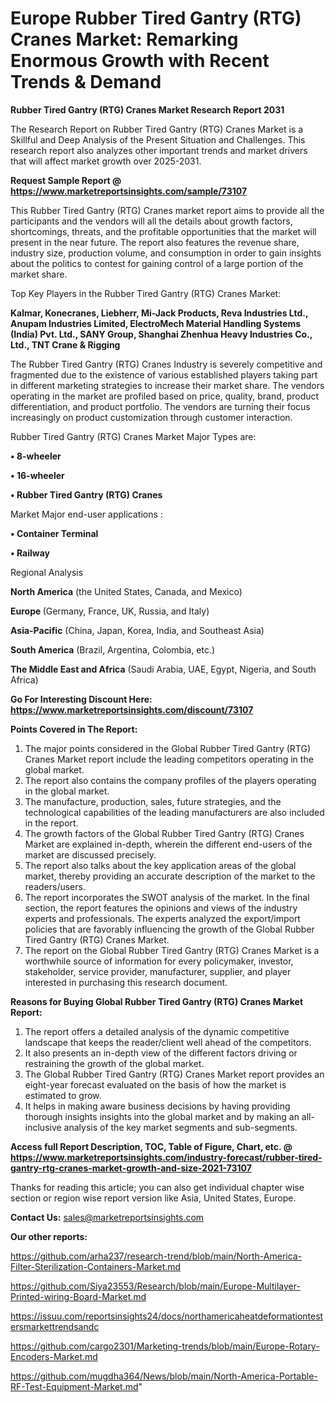  # Europe Rubber Tired Gantry (RTG) Cranes Market: Remarking Enormous Growth with Recent Trends & Demand

<strong>Rubber Tired Gantry (RTG) Cranes Market Research Report 2031</strong>

The Research Report on Rubber Tired Gantry (RTG) Cranes Market is a Skillful and Deep Analysis of the Present Situation and Challenges. This research report also analyzes other important trends and market drivers that will affect market growth over 2025-2031.

<strong>Request Sample Report @ <a href=https://www.marketreportsinsights.com/sample/73107>https://www.marketreportsinsights.com/sample/73107</a></strong>

This Rubber Tired Gantry (RTG) Cranes market report aims to provide all the participants and the vendors will all the details about growth factors, shortcomings, threats, and the profitable opportunities that the market will present in the near future. The report also features the revenue share, industry size, production volume, and consumption in order to gain insights about the politics to contest for gaining control of a large portion of the market share.

Top Key Players in the Rubber Tired Gantry (RTG) Cranes Market:

<strong>Kalmar, Konecranes, Liebherr, Mi-Jack Products, Reva Industries Ltd., Anupam Industries Limited, ElectroMech Material Handling Systems (India) Pvt. Ltd., SANY Group, Shanghai Zhenhua Heavy Industries Co., Ltd., TNT Crane & Rigging</strong>

The Rubber Tired Gantry (RTG) Cranes Industry is severely competitive and fragmented due to the existence of various established players taking part in different marketing strategies to increase their market share. The vendors operating in the market are profiled based on price, quality, brand, product differentiation, and product portfolio. The vendors are turning their focus increasingly on product customization through customer interaction.

Rubber Tired Gantry (RTG) Cranes Market Major Types are:

<strong>• 8-wheeler

• 16-wheeler

• Rubber Tired Gantry (RTG) Cranes</strong>

Market Major end-user applications :

<strong>• Container Terminal

• Railway</strong>

Regional Analysis

</u><strong><b>North America</b></strong> (the United States, Canada, and Mexico)

<strong><b>Europe </b></strong>(Germany, France, UK, Russia, and Italy)

<strong><b>Asia-Pacific</b></strong> (China, Japan, Korea, India, and Southeast Asia)

<strong><b>South America</b></strong> (Brazil, Argentina, Colombia, etc.)

<strong><b>The Middle East and Africa</b></strong> (Saudi Arabia, UAE, Egypt, Nigeria, and South Africa)

<strong>Go For Interesting Discount Here: <a href=https://www.marketreportsinsights.com/discount/73107>https://www.marketreportsinsights.com/discount/73107</a></strong>

<strong>Points Covered in The Report:</strong>
<ol>
  <li>The major points considered in the Global Rubber Tired Gantry (RTG) Cranes Market report include the leading competitors operating in the global market.</li>
  <li>The report also contains the company profiles of the players operating in the global market.</li>
  <li>The manufacture, production, sales, future strategies, and the technological capabilities of the leading manufacturers are also included in the report.</li>
  <li>The growth factors of the Global Rubber Tired Gantry (RTG) Cranes Market are explained in-depth, wherein the different end-users of the market are discussed precisely.</li>
  <li>The report also talks about the key application areas of the global market, thereby providing an accurate description of the market to the readers/users.</li>
  <li>The report incorporates the SWOT analysis of the market. In the final section, the report features the opinions and views of the industry experts and professionals. The experts analyzed the export/import policies that are favorably influencing the growth of the Global Rubber Tired Gantry (RTG) Cranes Market.</li>
  <li>The report on the Global Rubber Tired Gantry (RTG) Cranes Market is a worthwhile source of information for every policymaker, investor, stakeholder, service provider, manufacturer, supplier, and player interested in purchasing this research document.</li>
</ol>
<strong>Reasons for Buying Global Rubber Tired Gantry (RTG) Cranes Market Report:</strong>

<ol>
  <li>The report offers a detailed analysis of the dynamic competitive landscape that keeps the reader/client well ahead of the competitors.</li>
  <li>It also presents an in-depth view of the different factors driving or restraining the growth of the global market.</li>
  <li>The Global Rubber Tired Gantry (RTG) Cranes Market report provides an eight-year forecast evaluated on the basis of how the market is estimated to grow.</li>
  <li>It helps in making aware business decisions by having providing thorough insights insights into the global market and by making an all-inclusive analysis of the key market segments and sub-segments.</li>
</ol>
<strong>Access full Report Description, TOC, Table of Figure, Chart, etc. @ <a href=https://www.marketreportsinsights.com/industry-forecast/rubber-tired-gantry-rtg-cranes-market-growth-and-size-2021-73107>https://www.marketreportsinsights.com/industry-forecast/rubber-tired-gantry-rtg-cranes-market-growth-and-size-2021-73107</a></strong>


Thanks for reading this article; you can also get individual chapter wise section or region wise report version like Asia, United States, Europe.

<strong>Contact Us:</strong>
sales@marketreportsinsights.com

<strong>Our other reports:</strong>

<a href=https://github.com/arha237/research-trend/blob/main/North-America-Filter-Sterilization-Containers-Market.md>https://github.com/arha237/research-trend/blob/main/North-America-Filter-Sterilization-Containers-Market.md</a>

<a href=https://github.com/Siya23553/Research/blob/main/Europe-Multilayer-Printed-wiring-Board-Market.md>https://github.com/Siya23553/Research/blob/main/Europe-Multilayer-Printed-wiring-Board-Market.md</a>

<a href=https://issuu.com/reportsinsights24/docs/northamericaheatdeformationtestersmarkettrendsandc>https://issuu.com/reportsinsights24/docs/northamericaheatdeformationtestersmarkettrendsandc</a>

<a href=https://github.com/cargo2301/Marketing-trends/blob/main/Europe-Rotary-Encoders-Market.md>https://github.com/cargo2301/Marketing-trends/blob/main/Europe-Rotary-Encoders-Market.md</a>

<a href=https://github.com/mugdha364/News/blob/main/North-America-Portable-RF-Test-Equipment-Market.md>https://github.com/mugdha364/News/blob/main/North-America-Portable-RF-Test-Equipment-Market.md</a>"
